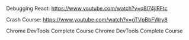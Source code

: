 
Debugging React:
https://www.youtube.com/watch?v=q8l74jlRFtc


Crash Course:
https://www.youtube.com/watch?v=gTVpBbFWry8


Chrome DevTools Complete Course
Chrome DevTools Complete Course

